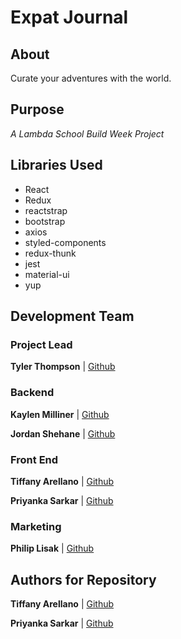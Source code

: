 # Expat Journal 

## About
Curate your adventures with the world.

## Purpose
*A Lambda School Build Week Project*


## Libraries Used
- React
- Redux
- reactstrap
- bootstrap
- axios
- styled-components
- redux-thunk
- jest
- material-ui
- yup


## Development Team 

### Project Lead
**Tyler Thompson** | [Github](github.com/adastraz)

### Backend
**Kaylen Milliner** | [Github](github.com/kmilliner888)

**Jordan Shehane** | [Github](github.com/0neMiss)

### Front End
**Tiffany Arellano** | [Github](github.com/yirano)

**Priyanka Sarkar** | [Github](github.com/priyanka10it)

### Marketing
**Philip Lisak** | [Github](github.com/PLisak777)


## Authors for Repository
**Tiffany Arellano** | [Github](github.com/yirano)

**Priyanka Sarkar** | [Github](github.com/priyanka10it)